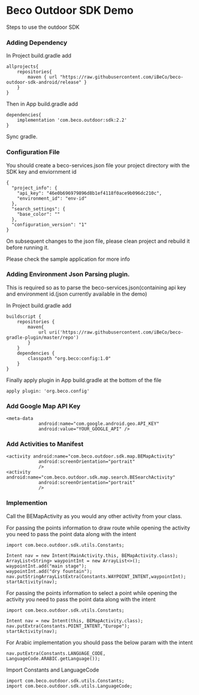 # Beco Outdoor SDK Demo 


Steps to use the outdoor SDK


### Adding Dependency

In Project build.gradle add

```
allprojects{
	repositories{
		maven { url "https://raw.githubusercontent.com/iBeCo/beco-outdoor-sdk-android/release" }
	}
}
```

Then in App build.gradle add

```
dependencies{
	implementation 'com.beco.outdoor:sdk:2.2'
}
```

Sync gradle.

### Configuration File 

You should create a beco-services.json file your project directory with the SDK key and enviornment id

```
{
  "project_info": {
    "api_key": "46e0b696979896d8b1ef4118f0ace9b096dc210c",
    "environment_id": "env-id"
  },
  "search_settings": {
    "base_color": ""
  },
  "configuration_version": "1"
}

```

On subsequent changes to the json file, please clean project and rebuild it before running it.

Please check the sample application for more info

### Adding Environment Json Parsing plugin. 

This is required so as to parse the beco-services.json(containing api key and environment id.(json currently available in the demo)

In Project build.gradle add

```
buildscript {
    repositories {
        maven{
            url uri('https://raw.githubusercontent.com/iBeCo/beco-gradle-plugin/master/repo')
        }
    }
	dependencies {
        classpath "org.beco:config:1.0"
    }
}
```
Finally apply plugin in App build.gradle at the bottom of the file

```
apply plugin: 'org.beco.config'
```
### Add Google Map API Key

```
<meta-data
            android:name="com.google.android.geo.API_KEY"
            android:value="YOUR_GOOGLE_API" />
```

### Add Activities to Manifest

```
<activity android:name="com.beco.outdoor.sdk.map.BEMapActivity"
            android:screenOrientation="portrait"
            />
<activity android:name="com.beco.outdoor.sdk.map.search.BESearchActivity"
            android:screenOrientation="portrait"
            />
```

### Implemention

Call the BEMapActivity as you would any other activity from your class.

For passing the points information to draw route while opening the activity you need to pass the point data along with the intent 

```
import com.beco.outdoor.sdk.utils.Constants;

Intent nav = new Intent(MainActivity.this, BEMapActivity.class);
ArrayList<String> waypointInt = new ArrayList<>();
waypointInt.add("main stage");
waypointInt.add("dry fountain");
nav.putStringArrayListExtra(Constants.WAYPOINT_INTENT,waypointInt);
startActivity(nav);

```

For passing the points information to select a point while opening the activity you need to pass the point data along with the intent 

```
import com.beco.outdoor.sdk.utils.Constants;

Intent nav = new Intent(this, BEMapActivity.class);
nav.putExtra(Constants.POINT_INTENT,"Europe");
startActivity(nav);

```

For Arabic implementation you should pass the below param with the intent


```
nav.putExtra(Constants.LANGUAGE_CODE, LanguageCode.ARABIC.getLanguage());
```

Import Constants and LanguageCode

```
import com.beco.outdoor.sdk.utils.Constants;
import com.beco.outdoor.sdk.utils.LanguageCode;
```
